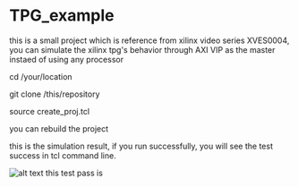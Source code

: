 # TPG_example
this is a small project which is reference from xilinx video series XVES0004, you can simulate the xilinx tpg's behavior through AXI VIP as the master instaed of using any processor


cd /your/location

git clone /this/repository

source create_proj.tcl

you can rebuild the project

this is the simulation result, if you run successfully, you will see the test success in tcl command line.

![alt text](https://github.com/joshuahwfwEE/TPG_example/blob/main/tpg_sim.png?raw=true)
this test pass is 
